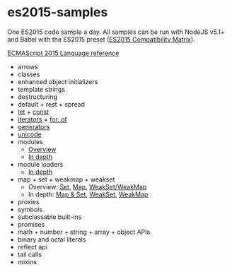 # es2015-samples
One ES2015 code sample a day.
All samples can be run with NodeJS v5.1+ and Babel with the ES2015 preset ([ES2015 Compatibility Matrix](https://kangax.github.io/compat-table/es6/)).


[ECMAScript 2015 Language reference](http://www.ecma-international.org/ecma-262/6.0/)

* arrows
* classes
* enhanced object initializers
* template strings
* destructuring
* default + rest + spread
* [let](https://developer.mozilla.org/en-US/docs/Web/JavaScript/Reference/Statements/let) + [const](https://developer.mozilla.org/en-US/docs/Web/JavaScript/Reference/Statements/const)
* [iterators](https://developer.mozilla.org/en-US/docs/Web/JavaScript/Reference/Iteration_protocols) + [for..of](https://developer.mozilla.org/en-US/docs/Web/JavaScript/Reference/Statements/for...of)
* [generators](https://developer.mozilla.org/en-US/docs/Web/JavaScript/Guide/Iterators_and_Generators#Generators)
* [unicode](http://es6-features.org/#UnicodeStringRegExpLiteral)
* modules
    * [Overview](http://es6-features.org/#ValueExportImport)
    * [In depth](http://exploringjs.com/es6/ch_modules.html)
* module loaders
    * [In depth](http://exploringjs.com/es6/ch_modules.html#sec_module-loader-api)
* map + set + weakmap + weakset
    * Overview: [Set](http://es6-features.org/#SetDataStructure), [Map](http://es6-features.org/#MapDataStructure), [WeakSet/WeakMap](http://es6-features.org/#WeakLinkDataStructures)
    * In depth: [Map & Set](http://exploringjs.com/es6/ch_maps-sets.html), [WeakSet](https://developer.mozilla.org/en-US/docs/Web/JavaScript/Reference/Global_Objects/WeakSet), [WeakMap](https://developer.mozilla.org/en-US/docs/Web/JavaScript/Reference/Global_Objects/WeakMap)
* proxies
* symbols
* subclassable built-ins
* promises
* math + number + string + array + object APIs
* binary and octal literals
* reflect api
* tail calls
* mixins
